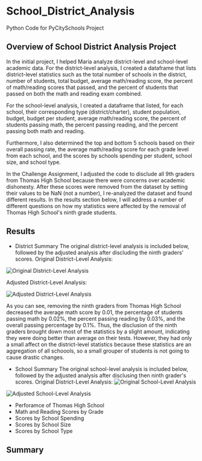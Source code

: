 # School_District_Analysis
Python Code for PyCitySchools Project
## Overview of School District Analysis Project
In the initial project, I helped Maria analyze district-level and school-level academic data. For the district-level analysis, I created a dataframe that lists district-level statistics such as the total number of schools in the district, number of students, total budget, average math/reading score, the percent of math/reading scores that passed, and the percent of students that passed on both the math and reading exam combined.

For the school-level analysis, I created a dataframe that listed, for each school, their corresponding type (district/charter), student population, budget, budget per student, average math/reading score, the percent of students passing math, the percent passing reading, and the percent passing both math and reading. 

Furthermore, I also determined the top and bottom 5 schools based on their overall passing rate, the average math/reading score for each grade level from each school, and the scores by schools spending per student, school size, and school type. 

In the Challenge Assignment, I adjusted the code to disclude all 9th graders from Thomas High School because there were concerns over academic dishonesty. After these scores were removed from the dataset by setting their values to be NaN (not a number), I re-analyzed the dataset and found different results. In the results section below, I will address a number of different questions on how my statistics were affected by the removal of Thomas High School's ninth grade students.

## Results
- District Summary
The original district-level analysis is included below, followed by the adjusted analysis after discluding the ninth graders' scores.
Original District-Level Analysis:

![Original District-Level Analysis](https://github.com/SethBoswell/School_District_Analysis/blob/main/Resources/original_district_analysis.png)

Adjusted District-Level Analysis:

![Adjusted District-Level Analysis](https://github.com/SethBoswell/School_District_Analysis/blob/main/Resources/adjusted_district_analysis.png)

As you can see, removing the ninth graders from Thomas High School decreased the average math score by 0.01, the percentage of students passing math by 0.02%, the percent passing reading by 0.03%, and the overall passing percentage by 0.1%. Thus, the disclusion of the ninth graders brought down most of the statistics by a slight amount, indicating they were doing better than average on their tests. However, they had only a small affect on the district-level statistics because these statistics are an aggregation of all schoools, so a small grouper of students is not going to cause drastic changes. 

- School Summary
The original school-level analysis is included below, followed by the adjusted analysis after disclusing then ninth grader's scores.
Original District-Level Analysis:
![Original School-Level Analysis](https://github.com/SethBoswell/School_District_Analysis/blob/main/Resources/original_school_analysis.png)


![Adjusted School-Level Analysis](https://github.com/SethBoswell/School_District_Analysis/blob/main/Resources/adjusted_school_level_analysis.png)


- Perforamce of Thomas High School
- Math and Reading Scores by Grade
- Scores by School Spending
- Scores by School Size
- Scores by School Type
## Summary 
